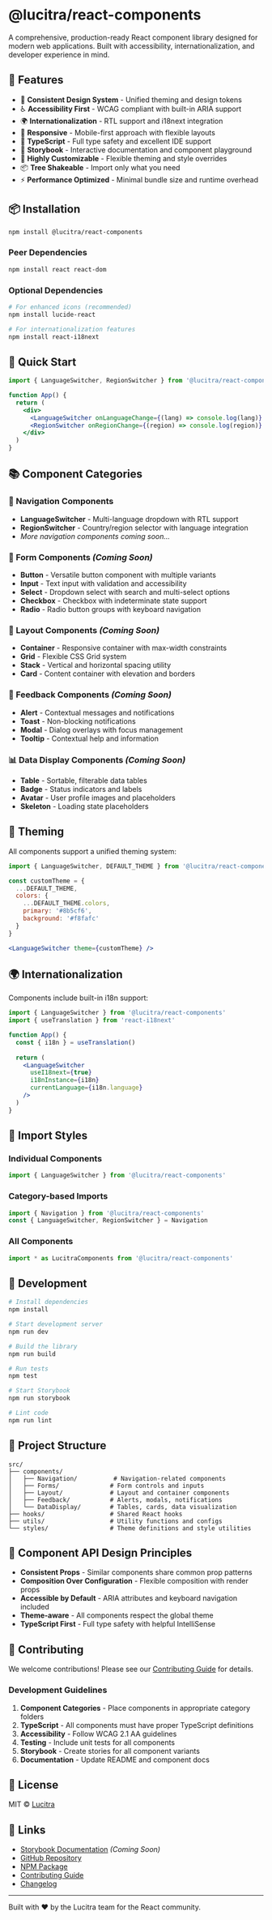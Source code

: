 # @lucitra/react-components

A comprehensive, production-ready React component library designed for modern web applications. Built with accessibility, internationalization, and developer experience in mind.

## 🌟 Features

- 🎨 **Consistent Design System** - Unified theming and design tokens
- ♿ **Accessibility First** - WCAG compliant with built-in ARIA support
- 🌍 **Internationalization** - RTL support and i18next integration
- 📱 **Responsive** - Mobile-first approach with flexible layouts
- 🎯 **TypeScript** - Full type safety and excellent IDE support
- 🎪 **Storybook** - Interactive documentation and component playground
- 🔧 **Highly Customizable** - Flexible theming and style overrides
- 📦 **Tree Shakeable** - Import only what you need
- ⚡ **Performance Optimized** - Minimal bundle size and runtime overhead

## 📦 Installation

```bash
npm install @lucitra/react-components
```

### Peer Dependencies

```bash
npm install react react-dom
```

### Optional Dependencies

```bash
# For enhanced icons (recommended)
npm install lucide-react

# For internationalization features
npm install react-i18next
```

## 🚀 Quick Start

```jsx
import { LanguageSwitcher, RegionSwitcher } from '@lucitra/react-components'

function App() {
  return (
    <div>
      <LanguageSwitcher onLanguageChange={(lang) => console.log(lang)} />
      <RegionSwitcher onRegionChange={(region) => console.log(region)} />
    </div>
  )
}
```

## 📚 Component Categories

### 🧭 Navigation Components
- **LanguageSwitcher** - Multi-language dropdown with RTL support
- **RegionSwitcher** - Country/region selector with language integration
- *More navigation components coming soon...*

### 📝 Form Components *(Coming Soon)*
- **Button** - Versatile button component with multiple variants
- **Input** - Text input with validation and accessibility
- **Select** - Dropdown select with search and multi-select options
- **Checkbox** - Checkbox with indeterminate state support
- **Radio** - Radio button groups with keyboard navigation

### 🎨 Layout Components *(Coming Soon)*
- **Container** - Responsive container with max-width constraints
- **Grid** - Flexible CSS Grid system
- **Stack** - Vertical and horizontal spacing utility
- **Card** - Content container with elevation and borders

### 💬 Feedback Components *(Coming Soon)*
- **Alert** - Contextual messages and notifications
- **Toast** - Non-blocking notifications
- **Modal** - Dialog overlays with focus management
- **Tooltip** - Contextual help and information

### 📊 Data Display Components *(Coming Soon)*
- **Table** - Sortable, filterable data tables
- **Badge** - Status indicators and labels
- **Avatar** - User profile images and placeholders
- **Skeleton** - Loading state placeholders

## 🎨 Theming

All components support a unified theming system:

```jsx
import { LanguageSwitcher, DEFAULT_THEME } from '@lucitra/react-components'

const customTheme = {
  ...DEFAULT_THEME,
  colors: {
    ...DEFAULT_THEME.colors,
    primary: '#8b5cf6',
    background: '#f8fafc'
  }
}

<LanguageSwitcher theme={customTheme} />
```

## 🌍 Internationalization

Components include built-in i18n support:

```jsx
import { LanguageSwitcher } from '@lucitra/react-components'
import { useTranslation } from 'react-i18next'

function App() {
  const { i18n } = useTranslation()
  
  return (
    <LanguageSwitcher
      useI18next={true}
      i18nInstance={i18n}
      currentLanguage={i18n.language}
    />
  )
}
```

## 📖 Import Styles

### Individual Components
```jsx
import { LanguageSwitcher } from '@lucitra/react-components'
```

### Category-based Imports
```jsx
import { Navigation } from '@lucitra/react-components'
const { LanguageSwitcher, RegionSwitcher } = Navigation
```

### All Components
```jsx
import * as LucitraComponents from '@lucitra/react-components'
```

## 🔧 Development

```bash
# Install dependencies
npm install

# Start development server
npm run dev

# Build the library
npm run build

# Run tests
npm test

# Start Storybook
npm run storybook

# Lint code
npm run lint
```

## 📁 Project Structure

```
src/
├── components/
│   ├── Navigation/          # Navigation-related components
│   ├── Forms/              # Form controls and inputs
│   ├── Layout/             # Layout and container components
│   ├── Feedback/           # Alerts, modals, notifications
│   └── DataDisplay/        # Tables, cards, data visualization
├── hooks/                  # Shared React hooks
├── utils/                  # Utility functions and configs
└── styles/                 # Theme definitions and style utilities
```

## 🎯 Component API Design Principles

- **Consistent Props** - Similar components share common prop patterns
- **Composition Over Configuration** - Flexible composition with render props
- **Accessible by Default** - ARIA attributes and keyboard navigation included
- **Theme-aware** - All components respect the global theme
- **TypeScript First** - Full type safety with helpful IntelliSense

## 🤝 Contributing

We welcome contributions! Please see our [Contributing Guide](CONTRIBUTING.md) for details.

### Development Guidelines

1. **Component Categories** - Place components in appropriate category folders
2. **TypeScript** - All components must have proper TypeScript definitions
3. **Accessibility** - Follow WCAG 2.1 AA guidelines
4. **Testing** - Include unit tests for all components
5. **Storybook** - Create stories for all component variants
6. **Documentation** - Update README and component docs

## 📜 License

MIT © [Lucitra](https://github.com/lucitra)

## 🔗 Links

- [Storybook Documentation](https://lucitra-components.netlify.app) *(Coming Soon)*
- [GitHub Repository](https://github.com/lucitra/react-components)
- [NPM Package](https://www.npmjs.com/package/@lucitra/react-components)
- [Contributing Guide](CONTRIBUTING.md)
- [Changelog](CHANGELOG.md)

---

Built with ❤️ by the Lucitra team for the React community.